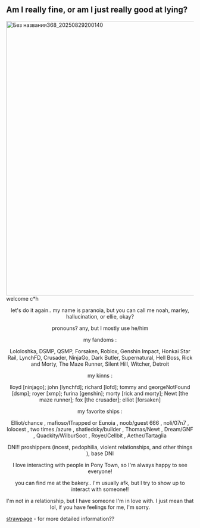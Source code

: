 ## Am I really fine, or am I just really good at lying?

<img width="736" height="736" alt="Без названия368_20250829200140" src="https://github.com/user-attachments/assets/d60203a6-5d2d-4242-9583-8861afef7be5" />
welcome c*h

<p align="center"> let's do it again.. my name is paranoia, but you can call me noah, marley, hallucination, or ellie, okay?
<p align="center"> pronouns? any, but I mostly use he/him
 <p align="center"> my fandoms :

<p align="center"> Lololoshka, DSMP, QSMP, Forsaken, Roblox, Genshin Impact, Honkai Star Rail, LynchFD, Crusader, NinjaGo, Dark Butler, Supernatural, Hell Boss, Rick and Morty, The Maze Runner, Silent Hill, Witcher, Detroit
<p align="center">  my kinns :
<p align="center"> lloyd [ninjago]; john [lynchfd]; richard [lofd]; tommy and georgeNotFound [dsmp]; royer [xmp]; furina [genshin]; morty [rick and morty]; Newt [the maze runner]; fox [the crusader]; elliot [forsaken]
<p align="center">  my favorite ships :

<p align="center">Elliot/chance , mafioso/ITrapped or Eunoia , noob/guest 666 , noli/07n7 , lolocest , two times /azure , shatledsky/builder , Thomas/Newt , Dream/GNF , Quackity/WilburSoot , Royer/Cellbit , Aether/Tartaglia
<p align="center"> DNI!! proshippers (incest, pedophilia, violent relationships, and other things ), base DNI
<p align="center"> I love interacting with people in Pony Town, so I'm always happy to see everyone!

<p align="center"> you can find me at the bakery.. I'm usually afk, but I try to show up to interact with someone!!

<p align="center"> I'm not in a relationship, but I have someone I'm in love with. I just mean that lol, if you have feelings for me,
                                                  I'm sorry.


[strawpage](prano1a.straw.page) - for more detailed information??


